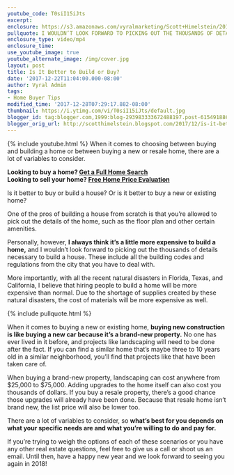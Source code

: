 ```yaml
---
youtube_code: T0siI15iJts
excerpt:
enclosure: https://s3.amazonaws.com/vyralmarketing/Scott+Himelstein/2017/Porter+Ranch+Real+Estate-+New+Construction+or+Existing+Home.mp4
pullquote: I WOULDN’T LOOK FORWARD TO PICKING OUT THE THOUSANDS OF DETAILS NECESSARY TO BUILD A HOUSE.
enclosure_type: video/mp4
enclosure_time:
use_youtube_image: true
youtube_alternate_image: /img/cover.jpg
layout: post
title: Is It Better to Build or Buy?
date: '2017-12-22T11:04:00.000-08:00'
author: Vyral Admin
tags:
- Home Buyer Tips
modified_time: '2017-12-28T07:29:17.882-08:00'
thumbnail: https://i.ytimg.com/vi/T0siI15iJts/default.jpg
blogger_id: tag:blogger.com,1999:blog-293983333672488197.post-6154918867849832099
blogger_orig_url: http://scotthimelstein.blogspot.com/2017/12/is-it-better-to-build-or-buy.html
---
```

{% include youtube.html %}
When it comes to choosing between buying and building a home or between buying a new or resale home, there are a lot of variables to consider.

<div class="post-cta">
<strong>Looking to buy a home? <a href="http://www.whatsyoursocalhomeworth.com/" target="_blank">Get a Full Home Search</a></strong><br>
<strong>Looking to sell your home?  <a href="http://www.scottworks4u.com/#home-search" target="_blank">Free Home Price Evaluation</a></strong>
</div>

Is it better to buy or build a house? Or is it better to buy a new or existing home?

One of the pros of building a house from scratch is that you’re allowed to pick out the details of the home, such as the floor plan and other certain amenities.

Personally, however, **I always think it’s a little more expensive to build a home,** and I wouldn’t look forward to picking out the thousands of details necessary to build a house. These include all the building codes and regulations from the city that you have to deal with.

More importantly, with all the recent natural disasters in Florida, Texas, and California, I believe that hiring people to build a home will be more expensive than normal. Due to the shortage of supplies created by these natural disasters, the cost of materials will be more expensive as well.

{% include pullquote.html %}

When it comes to buying a new or existing home, **buying new construction is like buying a new car because it’s a brand-new property.** No one has ever lived in it before, and projects like landscaping will need to be done after the fact. If you can find a similar home that’s maybe three to 10 years old in a similar neighborhood, you’ll find that projects like that have been taken care of.

When buying a brand-new property, landscaping can cost anywhere from $25,000 to $75,000. Adding upgrades to the home itself can also cost you thousands of dollars. If you buy a resale property, there’s a good chance those upgrades will already have been done. Because that resale home isn’t brand new, the list price will also be lower too.

There are a lot of variables to consider, so **what’s best for you depends on what your specific needs are and what you’re willing to do and pay for.**

If you’re trying to weigh the options of each of these scenarios or you have any other real estate questions, feel free to give us a call or shoot us an email. Until then, have a happy new year and we look forward to seeing you again in 2018!
